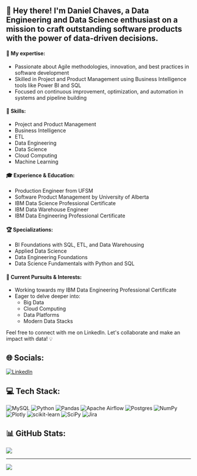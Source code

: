 ## 👋 Hey there! I'm Daniel Chaves, a Data Engineering and Data Science enthusiast on a mission to craft outstanding software products with the power of data-driven decisions.

#### 🚀 My expertise:
- Passionate about Agile methodologies, innovation, and best practices in software development
- Skilled in Project and Product Management using Business Intelligence tools like Power BI and SQL
- Focused on continuous improvement, optimization, and automation in systems and pipeline building

#### 💼 Skills:

- Project and Product Management
- Business Intelligence
- ETL
- Data Engineering
- Data Science
- Cloud Computing
- Machine Learning

#### 🎓 Experience & Education:

- Production Engineer from UFSM
- Software Product Management by University of Alberta
- IBM Data Science Professional Certificate
- IBM Data Warehouse Engineer
- IBM Data Engineering Professional Certificate

#### 🏆 Specializations:

- BI Foundations with SQL, ETL, and Data Warehousing
- Applied Data Science
- Data Engineering Foundations
- Data Science Fundamentals with Python and SQL

#### 🔭 Current Pursuits & Interests:

- Working towards my IBM Data Engineering Professional Certificate
- Eager to delve deeper into:
  - Big Data
  - Cloud Computing
  - Data Platforms
  - Modern Data Stacks

Feel free to connect with me on LinkedIn. Let's collaborate and make an impact with data! 💡

## 🌐 Socials:
[![LinkedIn](https://img.shields.io/badge/LinkedIn-%230077B5.svg?logo=linkedin&logoColor=white)](https://linkedin.com/in/dmschaves) 

## 💻 Tech Stack:
![MySQL](https://img.shields.io/badge/mysql-%2300f.svg?style=for-the-badge&logo=mysql&logoColor=white) ![Python](https://img.shields.io/badge/python-3670A0?style=for-the-badge&logo=python&logoColor=ffdd54) ![Pandas](https://img.shields.io/badge/pandas-%23150458.svg?style=for-the-badge&logo=pandas&logoColor=white) ![Apache Airflow](https://img.shields.io/badge/Apache%20Airflow-017CEE?style=for-the-badge&logo=Apache%20Airflow&logoColor=white) ![Postgres](https://img.shields.io/badge/postgres-%23316192.svg?style=for-the-badge&logo=postgresql&logoColor=white) ![NumPy](https://img.shields.io/badge/numpy-%23013243.svg?style=for-the-badge&logo=numpy&logoColor=white) ![Plotly](https://img.shields.io/badge/Plotly-%233F4F75.svg?style=for-the-badge&logo=plotly&logoColor=white) ![scikit-learn](https://img.shields.io/badge/scikit--learn-%23F7931E.svg?style=for-the-badge&logo=scikit-learn&logoColor=white) ![SciPy](https://img.shields.io/badge/SciPy-%230C55A5.svg?style=for-the-badge&logo=scipy&logoColor=%white) ![Jira](https://img.shields.io/badge/jira-%230A0FFF.svg?style=for-the-badge&logo=jira&logoColor=white)

## 📊 GitHub Stats:


![](https://github-readme-stats.vercel.app/api/top-langs/?username=danielmschaves&theme=dark&hide_border=false&include_all_commits=false&count_private=false&layout=compact)

---
[![](https://visitcount.itsvg.in/api?id=danielmschaves&icon=0&color=0)](https://visitcount.itsvg.in)

<!-- Proudly created with GPRM ( https://gprm.itsvg.in ) -->
